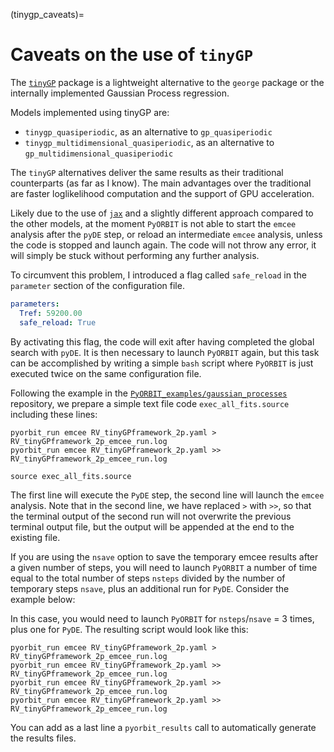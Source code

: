 (tinygp_caveats)=




# Caveats on the use of `tinyGP`

The [`tinyGP`](https://tinygp.readthedocs.io/en/stable/) package is a lightweight alternative to the `george` package or the internally implemented Gaussian Process regression.

Models implemented using tinyGP are:

* `tinygp_quasiperiodic`, as an alternative to `gp_quasiperiodic`
* `tinygp_multidimensional_quasiperiodic`, as an alternative to `gp_multidimensional_quasiperiodic`

The `tinyGP` alternatives deliver the same results as their traditional counterparts (as far as I know). The main advantages over the traditional are faster loglikelihood computation and the support of GPU acceleration.

Likely due to the use of [`jax`](https://jax.readthedocs.io/en/latest/) and a slightly different approach compared to the other models, at the moment `PyORBIT` is not able to start the `emcee` analysis after the `pyDE` step, or reload an intermediate `emcee` analysis, unless the code is stopped and launch again. The code will not throw any error, it will simply be stuck without performing any further analysis.

To circumvent this problem, I introduced a flag called `safe_reload` in the `parameter` section of the configuration file.

```yaml
parameters:
  Tref: 59200.00
  safe_reload: True
```

By activating this flag, the code will exit after having completed the global search with `pyDE`. It is then necessary to launch `PyORBIT` again, but this task can be accomplished by writing a simple `bash` script where `PyORBIT` is just executed twice on the same configuration file.

Following the example in the [`PyORBIT_examples/gaussian_processes`](https://github.com/LucaMalavolta/PyORBIT_examples/tree/main/gaussian_processes) repository, we prepare a simple text file code `exec_all_fits.source` including these lines:

```{code} bash
pyorbit_run emcee RV_tinyGPframework_2p.yaml > RV_tinyGPframework_2p_emcee_run.log
pyorbit_run emcee RV_tinyGPframework_2p.yaml >> RV_tinyGPframework_2p_emcee_run.log
```

```{code} bash
source exec_all_fits.source
```

The first line will execute the `PyDE` step, the second line will launch the `emcee` analysis. Note that in the second line, we have replaced `>` with `>>`, so that the terminal output of the second run will not overwrite the previous terminal output file, but the output will be appended at the end to the existing file.


If you are using the `nsave` option to save the temporary emcee results after a given number of steps, you will need to launch `PyORBIT` a number of time equal to the total number of steps `nsteps` divided by the number of temporary steps `nsave`, plus an additional run for  `PyDE`. Consider the example below:

In this case, you would need to launch `PyORBIT` for `nsteps`/`nsave` = 3 times, plus one for `PyDE`. The resulting script would look like this:

```{code} bash
pyorbit_run emcee RV_tinyGPframework_2p.yaml > RV_tinyGPframework_2p_emcee_run.log
pyorbit_run emcee RV_tinyGPframework_2p.yaml >> RV_tinyGPframework_2p_emcee_run.log
pyorbit_run emcee RV_tinyGPframework_2p.yaml >> RV_tinyGPframework_2p_emcee_run.log
pyorbit_run emcee RV_tinyGPframework_2p.yaml >> RV_tinyGPframework_2p_emcee_run.log
```

You can add as a last line a `pyorbit_results` call to automatically generate the results files.
